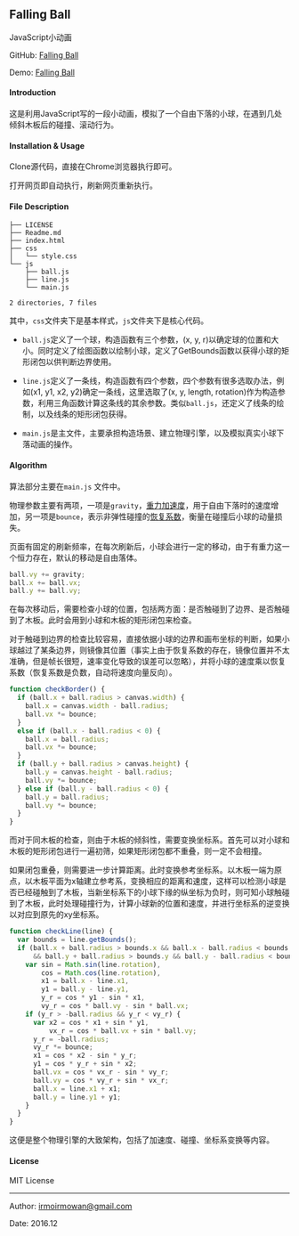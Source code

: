 ## Falling Ball

JavaScript小动画

GitHub: [Falling Ball](https://github.com/irmowan/FallingBall)

Demo: [Falling Ball](http://irmo.me/FallingBall/)

#### Introduction

这是利用JavaScript写的一段小动画，模拟了一个自由下落的小球，在遇到几处倾斜木板后的碰撞、滚动行为。

#### Installation & Usage

Clone源代码，直接在Chrome浏览器执行即可。

打开网页即自动执行，刷新网页重新执行。

#### File Description

```
├── LICENSE
├── Readme.md
├── index.html
├── css
│   └── style.css
└── js
    ├── ball.js
    ├── line.js
    └── main.js

2 directories, 7 files
```

其中，`css`文件夹下是基本样式，`js`文件夹下是核心代码。

- `ball.js`定义了一个球，构造函数有三个参数，(x, y, r)以确定球的位置和大小。同时定义了绘图函数以绘制小球，定义了GetBounds函数以获得小球的矩形闭包以供判断边界使用。
- `line.js`定义了一条线，构造函数有四个参数，四个参数有很多选取办法，例如(x1, y1, x2, y2)确定一条线，这里选取了(x, y, length, rotation)作为构造参数，利用三角函数计算这条线的其余参数。类似`ball.js`，还定义了线条的绘制，以及线条的矩形闭包获得。


- `main.js`是主文件，主要承担构造场景、建立物理引擎，以及模拟真实小球下落动画的操作。

#### Algorithm

算法部分主要在`main.js` 文件中。

物理参数主要有两项，一项是`gravity`，[重力加速度](https://zh.wikipedia.org/wiki/%E9%87%8D%E5%8A%9B%E5%8A%A0%E9%80%9F%E5%BA%A6)，用于自由下落时的速度增加，另一项是`bounce`，表示非弹性碰撞的[恢复系数](https://zh.wikipedia.org/wiki/%E6%81%A2%E5%A4%8D%E7%B3%BB%E6%95%B0)，衡量在碰撞后小球的动量损失。

页面有固定的刷新频率，在每次刷新后，小球会进行一定的移动，由于有重力这一个恒力存在，默认的移动是自由落体。

```javascript
ball.vy += gravity;
ball.x += ball.vx;
ball.y += ball.vy;
```
在每次移动后，需要检查小球的位置，包括两方面：是否触碰到了边界、是否触碰到了木板。此时会用到小球和木板的矩形闭包来检查。

对于触碰到边界的检查比较容易，直接依据小球的边界和画布坐标的判断，如果小球越过了某条边界，则镜像其位置（事实上由于恢复系数的存在，镜像位置并不太准确，但是帧长很短，速率变化导致的误差可以忽略），并将小球的速度乘以恢复系数（恢复系数是负数，自动将速度向量反向）。

```javascript
function checkBorder() {
  if (ball.x + ball.radius > canvas.width) {
    ball.x = canvas.width - ball.radius;
    ball.vx *= bounce;
  }
  else if (ball.x - ball.radius < 0) {
    ball.x = ball.radius;
    ball.vx *= bounce;
  }
  if (ball.y + ball.radius > canvas.height) {
    ball.y = canvas.height - ball.radius;
    ball.vy *= bounce;
  } else if (ball.y - ball.radius < 0) {
    ball.y = ball.radius;
    ball.vy *= bounce;
  }
}
```

而对于同木板的检查，则由于木板的倾斜性，需要变换坐标系。首先可以对小球和木板的矩形闭包进行一遍初筛，如果矩形闭包都不重叠，则一定不会相撞。

如果闭包重叠，则需要进一步计算距离。此时变换参考坐标系。以木板一端为原点，以木板平面为x轴建立参考系，变换相应的距离和速度，这样可以检测小球是否已经碰触到了木板，当新坐标系下的小球下缘的纵坐标为负时，则可知小球触碰到了木板，此时处理碰撞行为，计算小球新的位置和速度，并进行坐标系的逆变换以对应到原先的xy坐标系。

```javascript
function checkLine(line) {
  var bounds = line.getBounds();
  if (ball.x + ball.radius > bounds.x && ball.x - ball.radius < bounds.x + bounds.width 
      && ball.y + ball.radius > bounds.y && ball.y - ball.radius < bounds.y + bounds.height) {
    var sin = Math.sin(line.rotation),
        cos = Math.cos(line.rotation),
        x1 = ball.x - line.x1,
        y1 = ball.y - line.y1,
        y_r = cos * y1 - sin * x1,
        vy_r = cos * ball.vy - sin * ball.vx;
    if (y_r > -ball.radius && y_r < vy_r) {
      var x2 = cos * x1 + sin * y1,
          vx_r = cos * ball.vx + sin * ball.vy;
      y_r = -ball.radius;
      vy_r *= bounce;
      x1 = cos * x2 - sin * y_r;
      y1 = cos * y_r + sin * x2;
      ball.vx = cos * vx_r - sin * vy_r;
      ball.vy = cos * vy_r + sin * vx_r;
      ball.x = line.x1 + x1;
      ball.y = line.y1 + y1;
    }
  }
}
```

这便是整个物理引擎的大致架构，包括了加速度、碰撞、坐标系变换等内容。

#### License

MIT License

------

Author: [irmo<irmowan@gmail.com>](https://github.com/irmowan)

Date: 2016.12